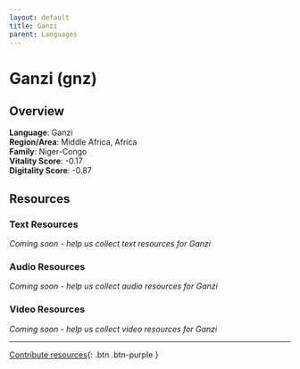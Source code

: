 ```yaml
---
layout: default
title: Ganzi
parent: Languages
---
```


# Ganzi (gnz)

## Overview

**Language**: Ganzi  
**Region/Area**: Middle Africa, Africa  
**Family**: Niger-Congo  
**Vitality Score**: -0.17  
**Digitality Score**: -0.87  

## Resources

### Text Resources
*Coming soon - help us collect text resources for Ganzi*

### Audio Resources
*Coming soon - help us collect audio resources for Ganzi*

### Video Resources
*Coming soon - help us collect video resources for Ganzi*

---

[Contribute resources](https://fairtrain.github.io/){: .btn .btn-purple }
